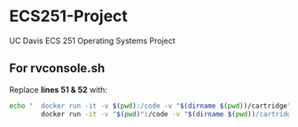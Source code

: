 # ECS251-Project
UC Davis ECS 251 Operating Systems Project


## For rvconsole.sh

Replace **lines 51 & 52** with:

```sh
echo "  docker run -it -v $(pwd):/code -v "$(dirname $(pwd))/cartridge":/code/workspace/cartridge -v "$(dirname $(pwd))/firmware":/code/workspace/firmware ${RUN_ARGS[@]}"
        docker run -it -v "$(pwd)":/code -v "$(dirname $(pwd))/cartridge":/code/workspace/cartridge -v "$(dirname $(pwd))/firmware":/code/workspace/firmware "${RUN_ARGS[@]}"
```
